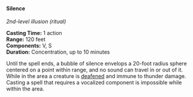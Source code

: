 #### Silence
<!-- markdownlint-disable link-image-reference-definitions -->
[_metadata_:spell_name]:- "Silence"
[_metadata_:spell_level]:- "2"
[_metadata_:spell_school]:- "illusion"
[_metadata_:ritual]:- "true"
[_metadata_:casting_time_amount]:- "1"
[_metadata_:casting_time_unit]:- "action"
[_metadata_:range]:- "120 feet"
[_metadata_:target]:- "a 20-foot radius sphere centered on a point within range"
[_metadata_:components_verbal]:- "true"
[_metadata_:components_somatic]:- "true"
[_metadata_:components_material]:- "false"
[_metadata_:duration]:- "10 minutes"
[_metadata_:concentration]:- "true"
[_metadata_:compared_to_wotc_srd_5.1]:- "mechanics_same_wording_different"
[_metadata_:compared_to_a5e_srd]:- "mechanics_same_wording_different"
<!-- markdownlint-disable-next-line no-emphasis-as-heading -->
_2nd-level illusion (ritual)_

**Casting Time:** 1 action \
**Range:** 120 feet \
**Components:** V, S \
**Duration:** Concentration, up to 10 minutes

Until the spell ends, a bubble of silence envelops a 20-foot radius sphere centered on a point within range, and no sound can travel in or out of it.
While in the area a creature is [deafened](#Conditions_deafened) and immune to thunder damage.
Casting a spell that requires a vocalized component is impossible while within the area.

